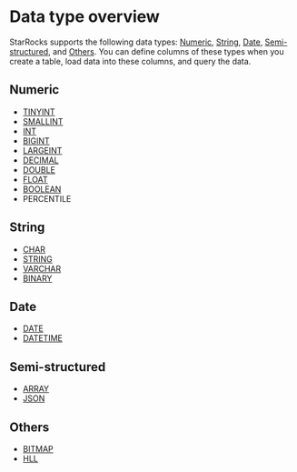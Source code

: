 # Data type overview

StarRocks supports the following data types: [Numeric](#numeric), [String](#string), [Date](#date), [Semi-structured](#semi-structured), and [Others](#others). You can define columns of these types when you create a table, load data into these columns, and query the data.

## Numeric

- [TINYINT](../data-types/TINYINT.md)
- [SMALLINT](../data-types/SMALLINT.md)
- [INT](../data-types/INT.md)
- [BIGINT](../data-types/BIGINT.md)
- [LARGEINT](../data-types/LARGEINT.md)
- [DECIMAL](../data-types/DECIMAL.md)
- [DOUBLE](../data-types/DOUBLE.md)
- [FLOAT](../data-types/FLOAT.md)
- [BOOLEAN](../data-types/BOOLEAN.md)
- PERCENTILE

## String

- [CHAR](../data-types/CHAR.md)
- [STRING](../data-types/STRING.md)
- [VARCHAR](../data-types/VARCHAR.md)
- [BINARY](../data-types/BINARY.md)

## Date

- [DATE](../data-types/DATE.md)
- [DATETIME](../data-types/DATETIME.md)

## Semi-structured

- [ARRAY](../data-types/Array.md)
- [JSON](../data-types/JSON.md)

## Others

- [BITMAP](../data-types/BITMAP.md)
- [HLL](../data-types/HLL.md)
